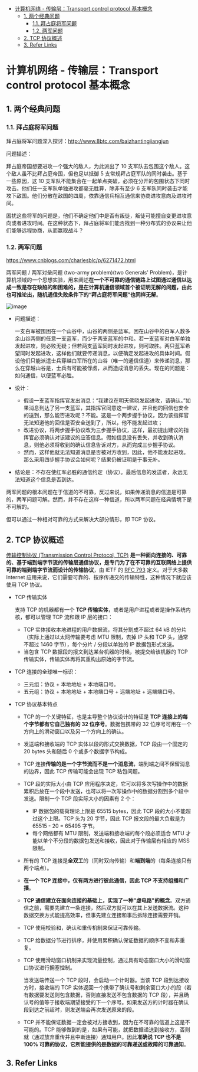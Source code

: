 - [计算机网络 - 传输层：Transport control protocol 基本概念](#计算机网络---传输层transport-control-protocol-基本概念)
  - [1. 两个经典问题](#1-两个经典问题)
    - [1.1. 拜占庭将军问题](#11-拜占庭将军问题)
    - [1.2. 两军问题](#12-两军问题)
  - [2. TCP 协议概述](#2-tcp-协议概述)
  - [3. Refer Links](#3-refer-links)

# 计算机网络 - 传输层：Transport control protocol 基本概念

## 1. 两个经典问题

### 1.1. 拜占庭将军问题

拜占庭将军问题深入探讨：http://www.8btc.com/baizhantingjiangjun 

问题描述：

拜占庭帝国想要进攻一个强大的敌人，为此派出了 10 支军队去包围这个敌人。这个敌人虽不比拜占庭帝国，但也足以抵御 5 支常规拜占庭军队的同时袭击。基于一些原因，这 10 支军队不能集合在一起单点突破，必须在分开的包围状态下同时攻击。他们任一支军队单独进攻都毫无胜算，除非有至少 6 支军队同时袭击才能攻下敌国。他们分散在敌国的四周，依靠通信兵相互通信来协商进攻意向及进攻时间。

困扰这些将军的问题是，他们不确定他们中是否有叛徒，叛徒可能擅自变更进攻意向或者进攻时间。在这种状态下，拜占庭将军们能否找到一种分布式的协议来让他们能够远程协商，从而赢取战斗？

### 1.2. 两军问题

https://www.cnblogs.com/charlesblc/p/6271472.html 

两军问题 / 两军对垒问题 (two-army problem)(two Generals' Problem)，是计算机领域的一个思想实验，用来阐述**在一个不可靠的通信链路上试图通过通信以达成一致是存在缺陷的和困难的，是在计算机通信领域首个被证明无解的问题，由此也可推论出，随机通信失败条件下的“拜占庭将军问题”也同样无解**。

![image](http://otaivnlxc.bkt.clouddn.com/jpg/2018/6/11/4b151e199e3ca4121a5ba119660253cc.jpg)

- 问题描述：

  一支白军被围困在一个山谷中，山谷的两侧是蓝军。困在山谷中的白军人数多余山谷两侧的任意一支蓝军，而少于两支蓝军的中和。若一支蓝军对白军单独发起进攻，则必败无疑；但若两支蓝军同时发起进攻，则可取胜。两只蓝军希望同时发起进攻，这样他们就要传递消息，以便确定发起进攻的具体时间。假设他们只能派遣士兵穿越白军所在的山谷（唯一的通信信道）来传递消息，那么在穿越山谷是，士兵有可能被俘虏，从而造成消息的丢失。现在的问题是：如何通信，以便蓝军必胜。

- 设计：
  - 假设一支蓝军指挥官发出消息：“我建议在明天佛晓发起进攻，请确认。”如果消息到达了另一支蓝军，其指挥官同意这一建议，并且他的回信也安全的送到，那么能否进攻呢？不能。这是一个两步握手协议，因为该指挥官无法知道他的回信是否安全送到了，所以，他不能发起进攻；
  - 改进协议，将两步握手协议改为三步握手协议，这样，最初提出建议的指挥官必须确认对该建议的应答信息。假如信息没有丢失，并收到确认消息，则他必须将收到的确认信息告诉对方，从而完成三步握手协议。
  - 然而，这样他就无法知道消息是否被对方收到，因此，他不能发起进攻。那么采用四步握手协议会如何呢？结果仍被证明是于事无补。

- 结论是：不存在使红军必胜的通信约定（协议）。最后信息的发送者，永远无法知道这个信息是否到达。

两军问题的根本问题在于信道的不可靠，反过来说，如果传递消息的信道是可靠的，两军问题可解。然而，并不存在这样一种信道，所以两军问题在经典情境下是不可解的。

但可以通过一种相对可靠的方式来解决大部分情形，即 TCP 协议。

## 2. TCP 协议概述

[传输控制协议 (Transmission Control Protocol, TCP)](https://en.wikipedia.org/wiki/Transmission_Control_Protocol) **是一种面向连接的、可靠的、基于端到端字节流的传输层通信协议，是专门为了在不可靠的互联网络上提供可靠的端到端字节流而设计的传输协议**，由 IETF 的 [RFC 793](http://tools.ietf.org/html/rfc793) 定义。对于大多数 Internet 应用来说，它们需要可靠的、按序传递交的传输特性，这种情况下就应该使用 TCP 协议。

- TCP 传输实体

  支持 TCP 的机器都有一个 **TCP 传输实体**，或者是用户进程或者是操作系统内核，都可以管理 TCP 流和跟 IP 层的接口：
  - TCP 实体接收本地进程的用户数据流，将其分割成不超过 64 kB 的分片（实际上通过以太网传输要考虑 MTU 限制，去掉 IP 头和 TCP 头，通常不超过 1460 字节），每个分片 / 分段以单独的 IP 数据包形式发送。
  - 当包含 TCP 数据段的报文到达某台机器的时候，被提交给该机器的 TCP 传输实体，传输实体再将其重构出原始的字节流。

- TCP 连接的全球唯一标识：
  - 三元组：协议 + 本地地址 + 本地端口号。
  - 五元组：协议 + 本地地址 + 本地端口号 + 远端地址 + 远端端口号。

- TCP 协议基本特点

  - TCP 的一个关键特征，也是主导整个协议设计的特征是 **TCP 连接上的每个字节都有它自己独有的 32 位序号**。数据包携带的 32 位序号可用在一个方向上的滑动窗口以及另一个方向上的确认。

  - 发送端和接收端的 TCP 实体以段的形式交换数据，TCP 段由一个固定的 20 bytes 头和随后 0 个或多个数据字节构成。

  - TCP 连接**传输的是一个字节流而不是一个消息流**，端到端之间不保留消息的边界，因此 TCP 传输可能会出现 TCP 粘包问题。
  
  - TCP 段的实际大小由 TCP 应用程序决定，它可以将多次写操作中的数据累积后放在一个段中发送，也可以将一次写操作中的数据分割到多个段中发送。限制一个 TCP 段实际大小的因素有 2 个：
    - IP 数据包的载荷理论上限是 65515 bytes，因此 TCP 段的大小不能超过这个上限。TCP 头为 20 字节，因此 TCP 报文段的最大负载是为 65515 - 20 = 65495 字节。
    - 每个网络都有 MTU 限制，发送端和接收端的每个段必须适合 MTU 才能以单个不分段的数据包发送和接收，因此对于传输层有相应的 MSS 限制。

  - 所有的 TCP 连接是**全双工**的（同时双向传输）和**端到端**的（每条连接只有两个端点）。

  - **在一个 TCP 连接中，仅有两方进行彼此通信，因此 TCP 不支持组播和广播**。

  - **TCP 通信建立在面向连接的基础上，实现了一种"虚电路"的概念**。双方通信之前，需要先建立一条连接，然后双方就可以在其上发送数据流。这种数据交换方式能提高效率，但事先建立连接和事后拆除连接需要开销。
    <!-- todo: -->
  - TCP 使用校验和，确认和重传机制来保证可靠传输。

  - TCP 给数据分节进行排序，并使用累积确认保证数据的顺序不变和非重复。

  - TCP 使用滑动窗口机制来实现流量控制，通过具有动态窗口大小的滑动窗口协议进行拥塞控制。
    
    当发送端传送一个 TCP 段时，会启动一个计时器。当该 TCP 段到达接收方时，接收端的 TCP 实体返回一个携带了确认号和剩余窗口大小的段（若有数据要发送则包含数据，否则直接发送不包含数据的 TCP 段），并且确认号的值等于接收端期望接受的下一个序号。如果发送方的计时器在确认段到达之前超时，则发送端会再次发送原来的段。

  - TCP 并不能保证数据一定会被对方接收到，因为在不可靠的信道上这是不可能的。TCP 能够做到的是，如果有可能，就把数据递送到接收方，否则就（通过放弃重传并且中断连接）通知用户。因此**准确说 TCP 也不是 100% 可靠的协议，它所能提供的是数据的可靠递送或故障的可靠通知**。

## 3. Refer Links

